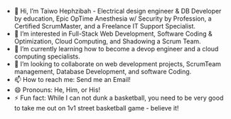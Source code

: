 - 👋 Hi, I’m Taiwo Hephzibah - Electrical design engineer & DB Developer by education, Epic OpTime Anesthesia w/ Security by Profession, a Certified ScrumMaster, and a Freelance IT Support Specialist.
- 👀 I’m interested in Full-Stack Web Development, Software Coding & Optimization, Cloud Computing, and Shadowing a Scrum Team.
- 🌱 I’m currently learning how to become a devop engineer and a cloud computing specialists.
- 💞️ I’m looking to collaborate on web development projects, ScrumTeam management, Database Development, and software Coding.
- 📫 How to reach me:  Send me an Email!
- 😄 Pronouns: He, Him, or His!
- ⚡ Fun fact: While I can not dunk a basketball, you need to be very good to take me out on 1v1 street basketball game - believe it!

<!---
TaiwoHephzibah/TaiwoHephzibah is a ✨ special ✨ repository because its `README.md` (this file) appears on your GitHub profile.
You can click the Preview link to take a look at your changes.
--->
